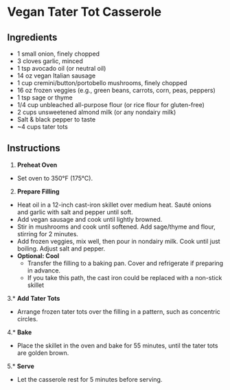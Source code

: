 # Vegan Tater Tot Casserole

## Ingredients
- 1 small onion, finely chopped
- 3 cloves garlic, minced
- 1 tsp avocado oil (or neutral oil)
- 14 oz vegan Italian sausage
- 1 cup cremini/button/portobello mushrooms, finely chopped
- 16 oz frozen veggies (e.g., green beans, carrots, corn, peas, peppers)
- 1 tsp sage or thyme
- 1/4 cup unbleached all-purpose flour (or rice flour for gluten-free)
- 2 cups unsweetened almond milk (or any nondairy milk)
- Salt & black pepper to taste
- ~4 cups tater tots

## Instructions

1. **Preheat Oven**
  * Set oven to 350°F (175°C).

2. **Prepare Filling**
  * Heat oil in a 12-inch cast-iron skillet over medium heat. Sauté onions and garlic with salt and pepper until soft.
  * Add vegan sausage and cook until lightly browned.
  * Stir in mushrooms and cook until softened. Add sage/thyme and flour, stirring for 2 minutes.
  * Add frozen veggies, mix well, then pour in nondairy milk. Cook until just boiling. Adjust salt and pepper.
  * **Optional: Cool**
    * Transfer the filling to a baking pan. Cover and refrigerate if preparing in advance.
    * If you take this path, the cast iron could be replaced with a non-stick skillet

3.* **Add Tater Tots**
  * Arrange frozen tater tots over the filling in a pattern, such as concentric circles.

4.* **Bake**
  * Place the skillet in the oven and bake for 55 minutes, until the tater tots are golden brown.

5.* **Serve**
  * Let the casserole rest for 5 minutes before serving.
